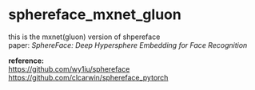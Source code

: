 # sphereface_mxnet_gluon
this is the mxnet(gluon) version of shpereface  
paper: *SphereFace: Deep Hypersphere Embedding for Face Recognition*  
  
  
 **reference:**  
 https://github.com/wy1iu/sphereface  
 https://github.com/clcarwin/sphereface_pytorch
 
